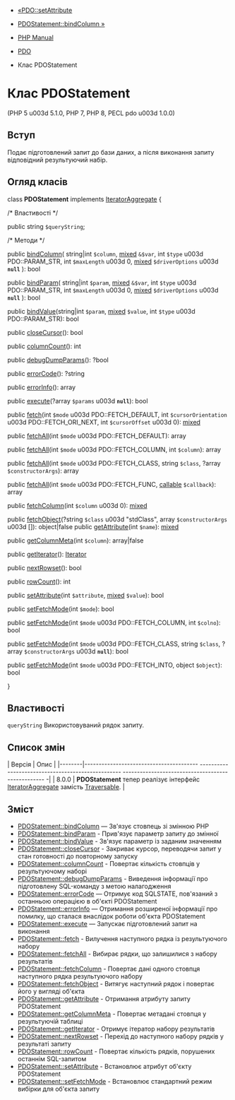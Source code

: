 - [«PDO::setAttribute](pdo.setattribute.md)
- [PDOStatement::bindColumn »](pdostatement.bindcolumn.md)

- [PHP Manual](index.md)
- [PDO](book.pdo.md)
- Клас PDOStatement

# Клас PDOStatement

(PHP 5 u003d 5.1.0, PHP 7, PHP 8, PECL pdo u003d 1.0.0)

## Вступ

Подає підготовлений запит до бази даних, а після виконання
запиту відповідний результуючий набір.

## Огляд класів

class **PDOStatement** implements
[IteratorAggregate](class.iteratoraggregate.md) {

/\* Властивості \*/

public string `$queryString`;

/\* Методи \*/

public [bindColumn](pdostatement.bindcolumn.md)(
string\|int `$column`,
[mixed](language.types.declarations.md#language.types.declarations.mixed)
`&$var`,
int `$type` u003d PDO::PARAM_STR,
int `$maxLength` u003d 0,
[mixed](language.types.declarations.md#language.types.declarations.mixed)
`$driverOptions` u003d **`null`**
): bool

public [bindParam](pdostatement.bindparam.md)(
string\|int `$param`,
[mixed](language.types.declarations.md#language.types.declarations.mixed)
`&$var`,
int `$type` u003d PDO::PARAM_STR,
int `$maxLength` u003d 0,
[mixed](language.types.declarations.md#language.types.declarations.mixed)
`$driverOptions` u003d **`null`**
): bool

public [bindValue](pdostatement.bindvalue.md)(string\|int `$param`,
[mixed](language.types.declarations.md#language.types.declarations.mixed)
`$value`, int `$type` u003d PDO::PARAM_STR): bool

public [closeCursor](pdostatement.closecursor.md)(): bool

public [columnCount](pdostatement.columncount.md)(): int

public [debugDumpParams](pdostatement.debugdumpparams.md)(): ?bool

public [errorCode](pdostatement.errorcode.md)(): ?string

public [errorInfo](pdostatement.errorinfo.md)(): array

public [execute](pdostatement.execute.md)(?array `$params` u003d
**`null`**): bool

public [fetch](pdostatement.fetch.md)(int `$mode` u003d
PDO::FETCH_DEFAULT, int `$cursorOrientation` u003d PDO::FETCH_ORI_NEXT, int
`$cursorOffset` u003d 0):
[mixed](language.types.declarations.md#language.types.declarations.mixed)

public [fetchAll](pdostatement.fetchall.md)(int `$mode` u003d
PDO::FETCH_DEFAULT): array

public [fetchAll](pdostatement.fetchall.md)(int `$mode` u003d
PDO::FETCH_COLUMN, int `$column`): array

public [fetchAll](pdostatement.fetchall.md)(int `$mode` u003d
PDO::FETCH_CLASS, string `$class`, ?array `$constructorArgs`): array

public [fetchAll](pdostatement.fetchall.md)(int `$mode` u003d
PDO::FETCH_FUNC, [callable](language.types.callable.md) `$callback`):
array

public [fetchColumn](pdostatement.fetchcolumn.md)(int `$column` u003d 0):
[mixed](language.types.declarations.md#language.types.declarations.mixed)

public [fetchObject](pdostatement.fetchobject.md)(?string `$class` u003d
"stdClass", array `$constructorArgs` u003d []): object\|false
 public [getAttribute](pdostatement.getattribute.md)(int `$name`):
[mixed](language.types.declarations.md#language.types.declarations.mixed)

public [getColumnMeta](pdostatement.getcolumnmeta.md)(int `$column`):
array\|false

public [getIterator](pdostatement.getiterator.md)():
[Iterator](class.iterator.md)

public [nextRowset](pdostatement.nextrowset.md)(): bool

public [rowCount](pdostatement.rowcount.md)(): int

public [setAttribute](pdostatement.setattribute.md)(int `$attribute`,
[mixed](language.types.declarations.md#language.types.declarations.mixed)
`$value`): bool

public [setFetchMode](pdostatement.setfetchmode.md)(int `$mode`): bool

public [setFetchMode](pdostatement.setfetchmode.md)(int `$mode` u003d
PDO::FETCH_COLUMN, int `$colno`): bool

public [setFetchMode](pdostatement.setfetchmode.md)(int `$mode` u003d
PDO::FETCH_CLASS, string `$class`, ?array `$constructorArgs` u003d
**`null`**): bool

public [setFetchMode](pdostatement.setfetchmode.md)(int `$mode` u003d
PDO::FETCH_INTO, object `$object`): bool

}

## Властивості

`queryString`
Використовуваний рядок запиту.

## Список змін

| Версія | Опис |
|--------|---------------------------------------- -------------------------------------------------- -------------------------------------------------- -|
| 8.0.0 | **PDOStatement** тепер реалізує інтерфейс [IteratorAggregate](class.iteratoraggregate.md) замість [Traversable](class.traversable.md). |

## Зміст

- [PDOStatement::bindColumn](pdostatement.bindcolumn.md) — Зв'язує
стовпець зі змінною PHP
- [PDOStatement::bindParam](pdostatement.bindparam.md) - Прив'язує
параметр запиту до змінної
- [PDOStatement::bindValue](pdostatement.bindvalue.md) - Зв'язує
параметр із заданим значенням
- [PDOStatement::closeCursor](pdostatement.closecursor.md) -
Закриває курсор, переводячи запит у стан готовності до
повторному запуску
- [PDOStatement::columnCount](pdostatement.columncount.md) -
Повертає кількість стовпців у результуючому наборі
- [PDOStatement::debugDumpParams](pdostatement.debugdumpparams.md) -
Виведення інформації про підготовлену SQL-команду з метою налагодження
- [PDOStatement::errorCode](pdostatement.errorcode.md) — Отримує
код SQLSTATE, пов'язаний з останньою операцією в об'єкті PDOStatement
- [PDOStatement::errorInfo](pdostatement.errorinfo.md) — Отримання
розширеної інформації про помилку, що сталася внаслідок роботи
об'єкта PDOStatement
- [PDOStatement::execute](pdostatement.execute.md) — Запускає
підготовлений запит на виконання
- [PDOStatement::fetch](pdostatement.fetch.md) - Вилучення
наступного рядка із результуючого набору
- [PDOStatement::fetchAll](pdostatement.fetchall.md) - Вибирає
рядки, що залишилися з набору результатів
- [PDOStatement::fetchColumn](pdostatement.fetchcolumn.md) -
Повертає дані одного стовпця наступного рядка результуючого
набору
- [PDOStatement::fetchObject](pdostatement.fetchobject.md) -
Витягує наступний рядок і повертає його у вигляді об'єкта
- [PDOStatement::getAttribute](pdostatement.getattribute.md) -
Отримання атрибуту запиту PDOStatement
- [PDOStatement::getColumnMeta](pdostatement.getcolumnmeta.md) -
Повертає метадані стовпця у результуючій таблиці
- [PDOStatement::getIterator](pdostatement.getiterator.md) -
Отримує ітератор набору результатів
- [PDOStatement::nextRowset](pdostatement.nextrowset.md) - Перехід до
наступного набору рядків у результаті запиту
- [PDOStatement::rowCount](pdostatement.rowcount.md) - Повертає
кількість рядків, порушених останнім SQL-запитом
- [PDOStatement::setAttribute](pdostatement.setattribute.md) -
Встановлює атрибут об'єкту PDOStatement
- [PDOStatement::setFetchMode](pdostatement.setfetchmode.md) -
Встановлює стандартний режим вибірки для об'єкта запиту
